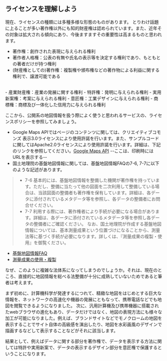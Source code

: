 ## ライセンスを理解しよう

現在、ライセンスの種類には多種多様な形態のものがあります。
とりわけ話題に上ることが多い著作権以外にも知的財産権は認められています。また、近年その対象は拡大される傾向にあり、今後ますますその重要性は高まるものと思われます。

- 著作権：創作された表現に与えられる権利
 - 著作者人格権：公表の有無や氏名の表示等を決定する権利であり、もともとの著者だけが持つ権利
 - (財産権としての)著作権：複製権や頒布権などの著作物による利益に関する権利で、譲渡可能である
</br>
- 産業財産権：産業の発展に関する権利
 - 特許権：発明に与えられる権利
 - 実用新案権：考案に与えられる権利
 - 意匠権：工業デザインに与えられる権利
 - 商標権：商標及び一体化した信用力に与えられる権利

ここから、公開系の地図情報を扱う際によく使うと思われるサービスの、ライセンスポリシーを参照してみましょう。

- Google Maps APIではページのコンテンツに関しては、クリエイティブコモンズ 表示3.0ライセンスにより使用許諾を行います。また、サンプルコードに関してはApache2.0ライセンスにより使用許諾を行います。詳細は、下記のリンクを参照してください。[Google Maps API](https://developers.google.com/site-policies?hl=ja) --ここは、印刷時には	URLを表示する--
- 国土地理院の基盤地図情報に関しては、基盤地図情報FAQの7-6, 7-7に以下のような記述があります。
 
> - 7-6 基本的には、基盤地図情報を整備した機関が著作権を持っています。ただし、整備に当たって他の図面を二次利用して整備している場合は、当該図面の整備者も著作権を保有しています。詳細は、各データに添付されているメタデータ等を参照し、各データの整備者にお問合せください。
> - 7-7 利用する際には、著作権者により手続が必要になる場合があります。詳細は、各データに添付されているメタデータ等を参照し各データの整備者にご確認ください。
なお、国土地理院が作成する基盤地図情報については、基本測量成果という位置づけになることから、測量法等に基づく手続が必要になります。詳しくは、『測量成果の複製・使用』を御覧ください。

 - [基盤地図情報FAQ](http://www.gsi.go.jp/kiban/faq.html)
 - [測量成果の使用・複製](http://www.gsi.go.jp/LAW/2930-index.html)

なぜ、このように複雑な法体系になってしまうのでしょうか。それは、現在のところ、直接的に地図情報を総べる法整備が十分に成熟していないためであると筆者は考えます。

まず初めに、計算機科学が発達するにつれて、精緻な地図をはじめとする巨大な情報を、ネットワークの高速化や機器の発展にともなって、携帯電話などでも地図を閲覧できるようになりました。
次に、汎用計算機及び携帯機器に搭載されたwebブラウザの進化もあり、データだけではなく、地図の表現方法にも様々な加工が可能になりました。例えば、ブランドサイトなどでモノクロームの地図を表示することでサイト自体の高級感を演出したり、地図を水彩画風のデザインで描画するなどして表示することなどがそれに該当します。

結果として、例えばデータに関する部分を著作権で、データを表示する方法に関しては特許や実用新案で、データの表示するデザイン部分を意匠権で保護するということになります。